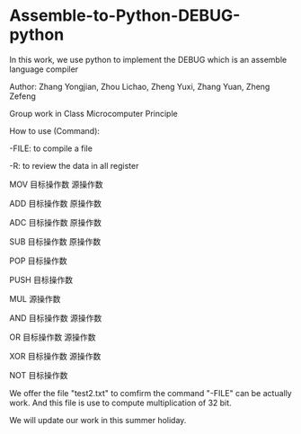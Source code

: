 # Assemble-to-Python-DEBUG-python
In this work, we use python to implement the DEBUG which is an assemble language compiler


Author: Zhang Yongjian, Zhou Lichao, Zheng Yuxi, Zhang Yuan, Zheng Zefeng

Group work in Class Microcomputer Principle


How to use (Command):


-FILE: to compile a file

-R: to review the data in all register

MOV 目标操作数 源操作数

ADD 目标操作数 原操作数

ADC 目标操作数 原操作数

SUB 目标操作数 原操作数

POP 目标操作数

PUSH 目标操作数

MUL 源操作数

AND 目标操作数 源操作数

OR 目标操作数 源操作数

XOR 目标操作数 源操作数

NOT 目标操作数

We offer the file "test2.txt" to comfirm the command "-FILE" can be actually work. And this file is use to compute multiplication of 32 bit.

We will update our work in this summer holiday.
